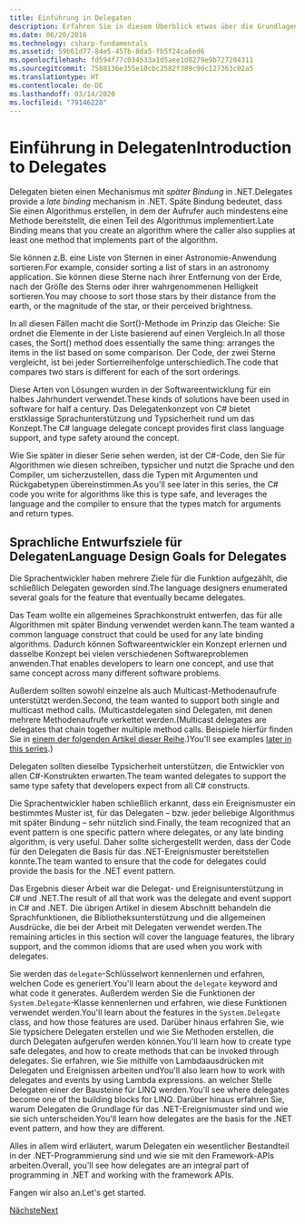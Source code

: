 ```yaml
---
title: Einführung in Delegaten
description: Erfahren Sie in diesem Überblick etwas über die Grundlagen und die Ziele beim Sprachentwurf von Delegaten.
ms.date: 06/20/2016
ms.technology: csharp-fundamentals
ms.assetid: 59b61d77-84e5-457b-8da5-fb5f24ca6ed6
ms.openlocfilehash: fd594f77c034533a1d5aee1d8279e9b727284311
ms.sourcegitcommit: 7588136e355e10cbc2582f389c90c127363c02a5
ms.translationtype: HT
ms.contentlocale: de-DE
ms.lasthandoff: 03/14/2020
ms.locfileid: "79146228"
---
```

# <a name="introduction-to-delegates"></a><span data-ttu-id="c27b2-103">Einführung in Delegaten</span><span class="sxs-lookup"><span data-stu-id="c27b2-103">Introduction to Delegates</span></span>

<span data-ttu-id="c27b2-104">Delegaten bieten einen Mechanismus mit *später Bindung* in .NET.</span><span class="sxs-lookup"><span data-stu-id="c27b2-104">Delegates provide a *late binding* mechanism in .NET.</span></span> <span data-ttu-id="c27b2-105">Späte Bindung bedeutet, dass Sie einen Algorithmus erstellen, in dem der Aufrufer auch mindestens eine Methode bereitstellt, die einen Teil des Algorithmus implementiert.</span><span class="sxs-lookup"><span data-stu-id="c27b2-105">Late Binding means that you create an algorithm where the caller also supplies at least one method that implements part of the algorithm.</span></span>

<span data-ttu-id="c27b2-106">Sie können z.B. eine Liste von Sternen in einer Astronomie-Anwendung sortieren.</span><span class="sxs-lookup"><span data-stu-id="c27b2-106">For example, consider sorting a list of stars in an astronomy application.</span></span>
<span data-ttu-id="c27b2-107">Sie können diese Sterne nach ihrer Entfernung von der Erde, nach der Größe des Sterns oder ihrer wahrgenommenen Helligkeit sortieren.</span><span class="sxs-lookup"><span data-stu-id="c27b2-107">You may choose to sort those stars by their distance from the earth, or the magnitude of the star, or their perceived brightness.</span></span>

<span data-ttu-id="c27b2-108">In all diesen Fällen macht die Sort()-Methode im Prinzip das Gleiche: Sie ordnet die Elemente in der Liste basierend auf einen Vergleich.</span><span class="sxs-lookup"><span data-stu-id="c27b2-108">In all those cases, the Sort() method does essentially the same thing: arranges the items in the list based on some comparison.</span></span> <span data-ttu-id="c27b2-109">Der Code, der zwei Sterne vergleicht, ist bei jeder Sortierreihenfolge unterschiedlich.</span><span class="sxs-lookup"><span data-stu-id="c27b2-109">The code that compares two stars is different for each of the sort orderings.</span></span>

<span data-ttu-id="c27b2-110">Diese Arten von Lösungen wurden in der Softwareentwicklung für ein halbes Jahrhundert verwendet.</span><span class="sxs-lookup"><span data-stu-id="c27b2-110">These kinds of solutions have been used in software for half a century.</span></span>
<span data-ttu-id="c27b2-111">Das Delegatenkonzept von C# bietet erstklassige Sprachunterstützung und Typsicherheit rund um das Konzept.</span><span class="sxs-lookup"><span data-stu-id="c27b2-111">The C# language delegate concept provides first class language support, and type safety around the concept.</span></span>

<span data-ttu-id="c27b2-112">Wie Sie später in dieser Serie sehen werden, ist der C#-Code, den Sie für Algorithmen wie diesen schreiben, typsicher und nutzt die Sprache und den Compiler, um sicherzustellen, dass die Typen mit Argumenten und Rückgabetypen übereinstimmen.</span><span class="sxs-lookup"><span data-stu-id="c27b2-112">As you'll see later in this series, the C# code you write for algorithms like this is type safe, and leverages the language and the compiler to ensure that the types match for arguments and return types.</span></span>

## <a name="language-design-goals-for-delegates"></a><span data-ttu-id="c27b2-113">Sprachliche Entwurfsziele für Delegaten</span><span class="sxs-lookup"><span data-stu-id="c27b2-113">Language Design Goals for Delegates</span></span>

<span data-ttu-id="c27b2-114">Die Sprachentwickler haben mehrere Ziele für die Funktion aufgezählt, die schließlich Delegaten geworden sind.</span><span class="sxs-lookup"><span data-stu-id="c27b2-114">The language designers enumerated several goals for the feature that eventually became delegates.</span></span>

<span data-ttu-id="c27b2-115">Das Team wollte ein allgemeines Sprachkonstrukt entwerfen, das für alle Algorithmen mit später Bindung verwendet werden kann.</span><span class="sxs-lookup"><span data-stu-id="c27b2-115">The team wanted a common language construct that could be used for any late binding algorithms.</span></span> <span data-ttu-id="c27b2-116">Dadurch können Softwareentwickler ein Konzept erlernen und dasselbe Konzept bei vielen verschiedenen Softwareproblemen anwenden.</span><span class="sxs-lookup"><span data-stu-id="c27b2-116">That enables developers to learn one concept, and use that same concept across many different software problems.</span></span>

<span data-ttu-id="c27b2-117">Außerdem sollten sowohl einzelne als auch Multicast-Methodenaufrufe unterstützt werden.</span><span class="sxs-lookup"><span data-stu-id="c27b2-117">Second, the team wanted to support both single and multicast method calls.</span></span> <span data-ttu-id="c27b2-118">(Multicastdelegaten sind Delegaten, mit denen mehrere Methodenaufrufe verkettet werden.</span><span class="sxs-lookup"><span data-stu-id="c27b2-118">(Multicast delegates are delegates that chain together multiple method calls.</span></span>
<span data-ttu-id="c27b2-119">Beispiele hierfür finden Sie in [einem der folgenden Artikel dieser Reihe](delegate-class.md).)</span><span class="sxs-lookup"><span data-stu-id="c27b2-119">You'll see examples [later in this series](delegate-class.md).)</span></span>

<span data-ttu-id="c27b2-120">Delegaten sollten dieselbe Typsicherheit unterstützen, die Entwickler von allen C#-Konstrukten erwarten.</span><span class="sxs-lookup"><span data-stu-id="c27b2-120">The team wanted delegates to support the same type safety that developers expect from all C# constructs.</span></span>

<span data-ttu-id="c27b2-121">Die Sprachentwickler haben schließlich erkannt, dass ein Ereignismuster ein bestimmtes Muster ist, für das Delegaten – bzw. jeder beliebige Algorithmus mit später Bindung – sehr nützlich sind.</span><span class="sxs-lookup"><span data-stu-id="c27b2-121">Finally, the team recognized that an event pattern is one specific pattern where delegates, or any late binding algorithm, is very useful.</span></span> <span data-ttu-id="c27b2-122">Daher sollte sichergestellt werden, dass der Code für den Delegaten die Basis für das .NET-Ereignismuster bereitstellen konnte.</span><span class="sxs-lookup"><span data-stu-id="c27b2-122">The team wanted to ensure that the code for delegates could provide the basis for the .NET event pattern.</span></span>

<span data-ttu-id="c27b2-123">Das Ergebnis dieser Arbeit war die Delegat- und Ereignisunterstützung in C# und .NET.</span><span class="sxs-lookup"><span data-stu-id="c27b2-123">The result of all that work was the delegate and event support in C# and .NET.</span></span> <span data-ttu-id="c27b2-124">Die übrigen Artikel in diesem Abschnitt behandeln die Sprachfunktionen, die Bibliotheksunterstützung und die allgemeinen Ausdrücke, die bei der Arbeit mit Delegaten verwendet werden.</span><span class="sxs-lookup"><span data-stu-id="c27b2-124">The remaining articles in this section will cover the language features, the library support, and the common idioms that are used when you work with delegates.</span></span>

<span data-ttu-id="c27b2-125">Sie werden das `delegate`-Schlüsselwort kennenlernen und erfahren, welchen Code es generiert.</span><span class="sxs-lookup"><span data-stu-id="c27b2-125">You'll learn about the `delegate` keyword and what code it generates.</span></span> <span data-ttu-id="c27b2-126">Außerdem werden Sie die Funktionen der `System.Delegate`-Klasse kennenlernen und erfahren, wie diese Funktionen verwendet werden.</span><span class="sxs-lookup"><span data-stu-id="c27b2-126">You'll learn about the features in the `System.Delegate` class, and how those features are used.</span></span> <span data-ttu-id="c27b2-127">Darüber hinaus erfahren Sie, wie Sie typsichere Delegaten erstellen und wie Sie Methoden erstellen, die durch Delegaten aufgerufen werden können.</span><span class="sxs-lookup"><span data-stu-id="c27b2-127">You'll learn how to create type safe delegates, and how to create methods that can be invoked through delegates.</span></span> <span data-ttu-id="c27b2-128">Sie erfahren, wie Sie mithilfe von Lambdaausdrücken mit Delegaten und Ereignissen arbeiten und</span><span class="sxs-lookup"><span data-stu-id="c27b2-128">You'll also learn how to work with delegates and events by using Lambda expressions.</span></span> <span data-ttu-id="c27b2-129">an welcher Stelle Delegaten einer der Bausteine für LINQ werden.</span><span class="sxs-lookup"><span data-stu-id="c27b2-129">You'll see where delegates become one of the building blocks for LINQ.</span></span> <span data-ttu-id="c27b2-130">Darüber hinaus erfahren Sie, warum Delegaten die Grundlage für das .NET-Ereignismuster sind und wie sie sich unterscheiden.</span><span class="sxs-lookup"><span data-stu-id="c27b2-130">You'll learn how delegates are the basis for the .NET event pattern, and how they are different.</span></span>

<span data-ttu-id="c27b2-131">Alles in allem wird erläutert, warum Delegaten ein wesentlicher Bestandteil in der .NET-Programmierung sind und wie sie mit den Framework-APIs arbeiten.</span><span class="sxs-lookup"><span data-stu-id="c27b2-131">Overall, you'll see how delegates are an integral part of programming in .NET and working with the framework APIs.</span></span>

<span data-ttu-id="c27b2-132">Fangen wir also an.</span><span class="sxs-lookup"><span data-stu-id="c27b2-132">Let's get started.</span></span>

[<span data-ttu-id="c27b2-133">Nächste</span><span class="sxs-lookup"><span data-stu-id="c27b2-133">Next</span></span>](delegate-class.md)
